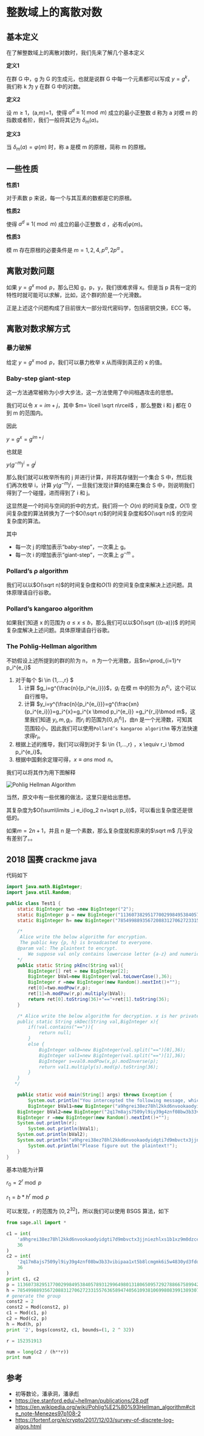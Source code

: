 # 整数域上的离散对数

## 基本定义

在了解整数域上的离散对数时，我们先来了解几个基本定义

**定义1**

在群 G 中，g 为 G 的生成元，也就是说群 G 中每一个元素都可以写成 $y=g^k$，我们称 k 为 y 在群 G 中的对数。

**定义2**

设 $m\geq 1$，(a,m)=1，使得 $a^d \equiv 1(\bmod m)$ 成立的最小正整数 d 称为 a 对模 m 的指数或者阶，我们一般将其记为 $\delta_m(a)$。

**定义3**

当 $\delta_m(a)=\varphi(m)$ 时，称 a 是模 m 的原根，简称 m 的原根。

## 一些性质

**性质1**

对于素数 p 来说，每一个与其互素的数都是它的原根。

**性质2**

使得 $a^d \equiv 1(\bmod m)$ 成立的最小正整数 d ，必有$d| \varphi(m)$。

**性质3**

模 m 存在原根的必要条件是 $m=1,2,4,p^{\alpha},2p^{\alpha}$ 。

## 离散对数问题

如果 $y=g^x \bmod p$，那么已知 g，p，y，我们很难求得 x。但是当 p 具有一定的特性时就可能可以求解，比如，这个群的阶是一个光滑数。

正是上述这个问题构成了目前很大一部分现代密码学，包括密钥交换，ECC 等。

## 离散对数求解方式

### 暴力破解

给定 $y=g^x \bmod p$，我们可以暴力枚举 x 从而得到真正的 x 的值。

### Baby-step giant-step

这一方法通常被称为小步大步法，这一方法使用了中间相遇攻击的思想。

我们可以令 $x=im+j$，其中 $m= \lceil \sqrt n\rceil$ ，那么整数 i 和 j 都在 0 到 m 的范围内。

因此

$y=g^x=g^{im+j}$

也就是

$y(g^{-m})^i=g^j$

那么我们就可以枚举所有的 j 并进行计算，并将其存储到一个集合 S 中，然后我们再次枚举 i，计算 $y(g^{-m})^i$，一旦我们发现计算的结果在集合 S 中，则说明我们得到了一个碰撞，进而得到了 i 和 j。

这显然是一个时间与空间的折中的方式，我们将一个 $O(n)$ 的时间复杂度，$O(1)$ 空间复杂度的算法转换为了一个$O(\sqrt n)$的时间复杂度和$O(\sqrt n)$ 的空间复杂度的算法。

其中

- 每一次 j 的增加表示“baby-step”，一次乘上 g。
- 每一次 i 的增加表示“giant-step”，一次乘上 $g^{-m}$ 。

### Pollard’s ρ algorithm

我们可以以$O(\sqrt n)$的时间复杂度和$O(1)$ 的空间复杂度来解决上述问题。具体原理请自行谷歌。

### Pollard’s kangaroo algorithm

如果我们知道 x 的范围为 $a \leq x \leq b$，那么我们可以以$O(\sqrt {(b-a)})$ 的时间复杂度解决上述问题。具体原理请自行谷歌。

### The Pohlig-Hellman algorithm

不妨假设上述所提到的群的阶为 n， n 为一个光滑数，且$n=\prod_{i=1}^r p_i^{e_i}$

1. 对于每个 $i \in \{1,...,r\} $
    1. 计算 $g_i=g^{\frac{n}{p_i^{e_i}}}$，$g_i$ 在模 m 中的阶为 $p_i^{e_i}$，这个可以自行推导。
    2. 计算 $y_i=y^{\frac{n}{p_i^{e_i}}}=g^{\frac{xn}{p_i^{e_i}}}=g_i^{x}=g_i^{x \bmod p_i^{e_i}} =g_i^{r_i}\bmod m$，这里我们知道 $y_i,m,g_i$，而$r_i$ 的范围为$[0,p_i^{e_i}]$，由n 是一个光滑数，可知其范围较小，因此我们可以使用`Pollard’s kangaroo algorithm` 等方法快速求得$r_i$。
2. 根据上述的推导，我们可以得到对于 $i \in \{1,...,r\} $，$x \equiv r_i \bmod p_i^{e_i}$。
3. 根据中国剩余定理可得，$x \equiv ans \bmod n$。

我们可以将其作为用下图解释

![Pohlig Hellman Algorithm](figure/Pohlig-Hellman-Diagram.png)

当然，原文中有一些优雅的做法，这里只是给出思想。

其复杂度为$O(\sum\limits _i e_i(log_2 n+\sqrt p_i))$，可以看出复杂度还是很低的。

如果$m=2n+1$，并且 n 是一个素数，那么复杂度就和原来的$\sqrt m$ 几乎没有差别了。。

## 2018 国赛 crackme java

代码如下

```java
import java.math.BigInteger;
import java.util.Random;

public class Test1 {
    static BigInteger two =new BigInteger("2");
    static BigInteger p = new BigInteger("11360738295177002998495384057893129964980131806509572927886675899422214174408333932150813939357279703161556767193621832795605708456628733877084015367497711");
    static BigInteger h= new BigInteger("7854998893567208831270627233155763658947405610938106998083991389307363085837028364154809577816577515021560985491707606165788274218742692875308216243966916");

    /*
     Alice write the below algorithm for encryption.
     The public key {p, h} is broadcasted to everyone.
    @param val: The plaintext to encrypt.
        We suppose val only contains lowercase letter {a-z} and numeric charactors, and is at most 256 charactors in length.
    */
    public static String pkEnc(String val){
        BigInteger[] ret = new BigInteger[2];
        BigInteger bVal=new BigInteger(val.toLowerCase(),36);
        BigInteger r =new BigInteger(new Random().nextInt()+"");
        ret[0]=two.modPow(r,p);
        ret[1]=h.modPow(r,p).multiply(bVal);
        return ret[0].toString(36)+"=="+ret[1].toString(36);
    }

    /* Alice write the below algorithm for decryption. x is her private key, which she will never let you know.
    public static String skDec(String val,BigInteger x){
        if(!val.contains("==")){
            return null;
        }
        else {
            BigInteger val0=new BigInteger(val.split("==")[0],36);
            BigInteger val1=new BigInteger(val.split("==")[1],36);
            BigInteger s=val0.modPow(x,p).modInverse(p);
            return val1.multiply(s).mod(p).toString(36);
        }
    }
   */

    public static void main(String[] args) throws Exception {
        System.out.println("You intercepted the following message, which is sent from Bob to Alice:");
        BigInteger bVal1=new BigInteger("a9hgrei38ez78hl2kkd6nvookaodyidgti7d9mbvctx3jjniezhlxs1b1xz9m0dzcexwiyhi4nhvazhhj8dwb91e7lbbxa4ieco",36);
	BigInteger bVal2=new BigInteger("2q17m8ajs7509yl9iy39g4znf08bw3b33vibipaa1xt5b8lcmgmk6i5w4830yd3fdqfbqaf82386z5odwssyo3t93y91xqd5jb0zbgvkb00fcmo53sa8eblgw6vahl80ykxeylpr4bpv32p7flvhdtwl4cxqzc",36);
	BigInteger r =new BigInteger(new Random().nextInt()+"");
	System.out.println(r);
        System.out.println(bVal1);
	System.out.println(bVal2);
	System.out.println("a9hgrei38ez78hl2kkd6nvookaodyidgti7d9mbvctx3jjniezhlxs1b1xz9m0dzcexwiyhi4nhvazhhj8dwb91e7lbbxa4ieco==2q17m8ajs7509yl9iy39g4znf08bw3b33vibipaa1xt5b8lcmgmk6i5w4830yd3fdqfbqaf82386z5odwssyo3t93y91xqd5jb0zbgvkb00fcmo53sa8eblgw6vahl80ykxeylpr4bpv32p7flvhdtwl4cxqzc");
        System.out.println("Please figure out the plaintext!");
    }
}
```

基本功能为计算

$r_0=2^r \bmod p$

$r_1 =b*h^r \bmod p$

可以发现，r 的范围为 $[0,2^{32}]$，所以我们可以使用 BSGS 算法，如下



```python
from sage.all import *

c1 = int(
    'a9hgrei38ez78hl2kkd6nvookaodyidgti7d9mbvctx3jjniezhlxs1b1xz9m0dzcexwiyhi4nhvazhhj8dwb91e7lbbxa4ieco',
    36
)
c2 = int(
    '2q17m8ajs7509yl9iy39g4znf08bw3b33vibipaa1xt5b8lcmgmk6i5w4830yd3fdqfbqaf82386z5odwssyo3t93y91xqd5jb0zbgvkb00fcmo53sa8eblgw6vahl80ykxeylpr4bpv32p7flvhdtwl4cxqzc',
    36
)
print c1, c2
p = 11360738295177002998495384057893129964980131806509572927886675899422214174408333932150813939357279703161556767193621832795605708456628733877084015367497711
h = 7854998893567208831270627233155763658947405610938106998083991389307363085837028364154809577816577515021560985491707606165788274218742692875308216243966916
# generate the group
const2 = 2
const2 = Mod(const2, p)
c1 = Mod(c1, p)
c2 = Mod(c2, p)
h = Mod(h, p)
print '2', bsgs(const2, c1, bounds=(1, 2 ^ 32))

r = 152351913

num = long(c2 / (h**r))
print num
```

## 参考

- 初等数论，潘承洞，潘承彪
- https://ee.stanford.edu/~hellman/publications/28.pdf
- https://en.wikipedia.org/wiki/Pohlig%E2%80%93Hellman_algorithm#cite_note-Menezes97p108-2
- https://fortenf.org/e/crypto/2017/12/03/survey-of-discrete-log-algos.html